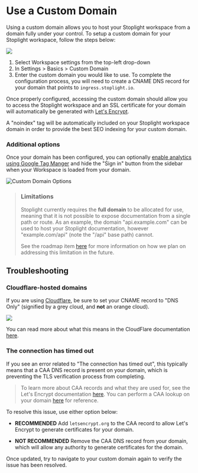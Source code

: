 # Use a Custom Domain

Using a custom domain allows you to host your Stoplight workspace from a domain
fully under your control. To setup a custom domain for your Stoplight workspace,
follow the steps below:

![](../assets/images/custom_domain.png)

1. Select Workspace settings from the top-left drop-down
2. In Settings > Basics > Custom Domain
3. Enter the custom domain you would like to use. To complete the configuration
   process, you will need to create a CNAME DNS record for your domain that
   points to `ingress.stoplight.io`.

Once properly configured, accessing the custom domain should allow you to access
the Stoplight workspace and an SSL certificate for your domain will
automatically be generated with [Let's Encrypt](https://letsencrypt.org/).

A "noindex" tag will be automatically included on your Stoplight workspace domain in order to provide the best SEO indexing for your custom domain.

### Additional options

Once your domain has been configured, you can optionally [enable analytics using Google Tag Manger](../4.-documentation/e.configure-analytics.md) and hide the "Sign in" button from the sidebar when your Workspace is loaded from your domain.

![Custom Domain Options](../assets/images/configure-google-tag-manager.png)

> ### Limitations
>
> Stoplight currently requires the **full domain** to be allocated for use,
> meaning that it is not possible to expose documentation from a single path or
> route. As an example, the domain "api.example.com" can be used to host your
> Stoplight documentation, however "example.com/api" (note the "/api" base path)
> cannot.
>
> See the roadmap item
> [here](https://roadmap.stoplight.io/c/57-embeddable-component-library) for
> more information on how we plan on addressing this limitation in the future.

## Troubleshooting

### Cloudflare-hosted domains

If you are using [Cloudflare](https://cloudflare.com/), be sure to set your
CNAME record to "DNS Only" (signified by a grey cloud, and **not** an orange
cloud).

![](../assets/images/custom_domain_cloudflare.png)

You can read more about what this means in the CloudFlare documentation
[here](https://support.cloudflare.com/hc/en-us/articles/200169626-What-subdomains-are-appropriate-for-orange-gray-clouds-).

### The connection has timed out

If you see an error related to "The connection has timed out", this typically
means that a CAA DNS record is present on your domain, which is preventing the
TLS verification process from completing.

> To learn more about CAA records and what they are used for, see the Let's
> Encrypt documentation [here](https://letsencrypt.org/docs/caa/). You can
> perform a CAA lookup on your domain [here](https://www.entrust.com/resources/certificate-solutions/tools/caa-lookup)
> for reference.

To resolve this issue, use either option below:

- **RECOMMENDED** Add `letsencrypt.org` to the CAA record to allow Let's Encrypt
  to generate certificates for your domain.

- **NOT RECOMMENDED** Remove the CAA DNS record from your domain, which will
  allow any authority to generate certificates for the domain.

Once updated, try to navigate to your custom domain again to verify the issue
has been resolved.
